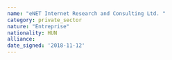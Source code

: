 ```yaml
---
name: "eNET Internet Research and Consulting Ltd. "
category: private_sector
nature: "Entreprise"
nationality: HUN
alliance: 
date_signed: '2018-11-12'
---
```

    
